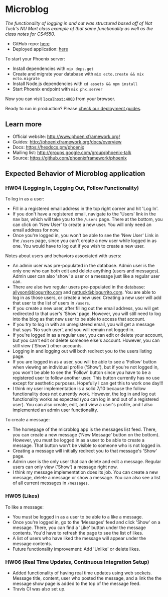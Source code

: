 # Microblog
_The functionality of logging in and out was structured based off of Nat Tuck's
NU Mart class example of that same functionality as well as the class notes for CS4550._

* GitHub repo: [here](https://github.com/allysonyoung/microblog)
* Deployed application: [here](http://microblog.breakfastburritos.party)

To start your Phoenix server:

  * Install dependencies with `mix deps.get`
  * Create and migrate your database with `mix ecto.create && mix ecto.migrate`
  * Install Node.js dependencies with `cd assets && npm install`
  * Start Phoenix endpoint with `mix phx.server`

Now you can visit [`localhost:4000`](http://localhost:4000) from your browser.

Ready to run in production? Please [check our deployment guides](http://www.phoenixframework.org/docs/deployment).

## Learn more

  * Official website: http://www.phoenixframework.org/
  * Guides: http://phoenixframework.org/docs/overview
  * Docs: https://hexdocs.pm/phoenix
  * Mailing list: http://groups.google.com/group/phoenix-talk
  * Source: https://github.com/phoenixframework/phoenix

## Expected Behavior of Microblog application

### HW04 (Logging In, Logging Out, Follow Functionality)
To log in as a user:
  * Fill in a registered email address in the top right corner and hit 'Log In'.
  * If you don't have a registered email, navigate to the 'Users' link in the nav
  bar, which will take you to the `/users` page. There at the bottom, you can
  click on 'New User' to create a new user. You will only need an email address
  for now.
  * Once you're logged in, you won't be able to see the 'New User' Link in the
  `/users` page, since you can't create a new user while logged in as one. You
  would have to log out if you wish to create a new user.

Notes about users and behaviors associated with users:
  * An admin user was pre-populated in the database. Admin user is the only one
  who can both edit and delete anything (users and messages). Admin user can
  also 'show' a user or a message just like a regular user can.
  * There are also two regular users pre-populated in the database:
  allyson@blogurrito.com and nattuck@blogurrito.com. You are able to log in as
  those users, or create a new user. Creating a new user will add that user to the
  list of users in `/users`.
  * If you create a new user, after filling out the email address, you will get
  redirected to that user's 'Show' page. However, you will still need to log into
  the blog as that new user to be able to access that account.
  * If you try to log in with an unregistered email, you will get a message
  that says 'No such user', and you will remain not logged in.
  * If you're logged in as a regular user, you can edit or delete your account, but you
  can't edit or delete someone else's account. However, you can still view ('Show')
  other accounts.
  * Logging in and logging out will both redirect you to the users listing page.
  * If you are logged in as a user, you will be able to see a 'Follow' button
  when viewing an individual profile ('Show'), but if you're not logged in, you
  won't be able to see the 'Follow' button since you have to be a registered
  user to follow another user. This button currently has no use except for
  aesthetic purposes. Hopefully I can get this to work one day!!!
  * I think my user implementation is a solid 7/10 because the follow functionality
  does not currently work. However, the log in and log out functionality works as
  expected (you can log in and out of a registered user). You can also create,
  edit, and view a user's profile, and I also implemented an admin user
  functionality.

To create a message:
  * The homepage of the microblog app is the messages list feed. There, you can
  create a new message ('New Message' button on the bottom). However, you must
  be logged in as a user to be able to create a message. That button won't be
  visible to someone who is not logged in.
  * Creating a message will initially redirect you to that message's 'Show' page.
  * Admin user is the only user that can delete and edit a message. Regular
  users can only view ('Show') a message right now.
  * I think my message implementation does its job. You can create a new message,
  delete a message or show a message. You can also see a list of all current
  messages in `/messages`.

### HW05 (Likes)
To like a message:
  * You must be logged in as a user to be able to a like a message.
  * Once you're logged in, go to the 'Messages' feed and click 'Show' on a message.
  There, you can find a 'Like' button under the message contents. You'd have to
  refresh the page to see the list of likes.
  * A list of users who have liked the message will appear under the message contents.
  * Future functionality improvement: Add 'Unlike' or delete likes.

### HW06 (Real Time Updates, Continuous Integration Setup)
  * Added functionality of having real time updates using web sockets. Message
  title, content, user who posted the message, and a link the the message show
  page is added to the top of the message feed.
  * Travis CI was also set up.

